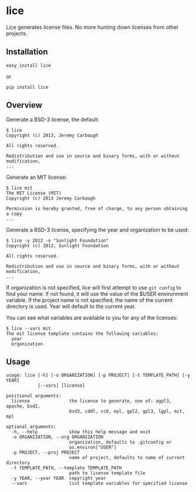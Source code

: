# lice

Lice generates license files. No more hunting down licenses from other projects.


## Installation

    easy_install lice

or

    pip install lice


## Overview

Generate a BSD-3 license, the default:

    $ lice
    Copyright (c) 2013, Jeremy Carbaugh

    All rights reserved.

    Redistribution and use in source and binary forms, with or without modification,
    ...

Generate an MIT license:

    $ lice mit
    The MIT License (MIT)
    Copyright (c) 2013 Jeremy Carbaugh

    Permission is hereby granted, free of charge, to any person obtaining a copy
    ...

Generate a BSD-3 license, specifying the year and organization to be used:

    $ lice -y 2012 -o "Sunlight Foundation"
    Copyright (c) 2012, Sunlight Foundation

    All rights reserved.

    Redistribution and use in source and binary forms, with or without modification,
    ...

If organization is not specified, lice will first attempt to use `git config` to find your name. If not found, it will use the value of the $USER environment variable. If the project name is not specified, the name of the current directory is used. Year will default to the current year.

You can see what variables are available to you for any of the licenses:

    $ lice --vars mit
    The mit license template contains the following variables:
      year
      organization


## Usage

    usage: lice [-h] [-o ORGANIZATION] [-p PROJECT] [-t TEMPLATE_PATH] [-y YEAR]
                [--vars] [license]

    positional arguments:
      license               the license to generate, one of: agpl3, apache, bsd2,
                            bsd3, cddl, cc0, epl, gpl2, gpl3, lgpl, mit, mpl

    optional arguments:
      -h, --help            show this help message and exit
      -o ORGANIZATION, --org ORGANIZATION
                            organization, defaults to .gitconfig or
                            os.environ["USER"]
      -p PROJECT, --proj PROJECT
                            name of project, defaults to name of current directory
      -t TEMPLATE_PATH, --template TEMPLATE_PATH
                            path to license template file
      -y YEAR, --year YEAR  copyright year
      --vars                list template variables for specified license
